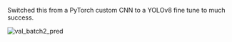 Switched this from a PyTorch custom CNN to a YOLOv8 fine tune to much success.

![val_batch2_pred](https://github.com/user-attachments/assets/6b8c2a86-9b4e-42f5-be41-3bf208aeb8f5)
